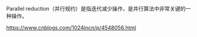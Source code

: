  Parallel reduction（并行规约）是指迭代减少操作，是并行算法中非常关键的一种操作。 



https://www.cnblogs.com/1024incn/p/4548056.html